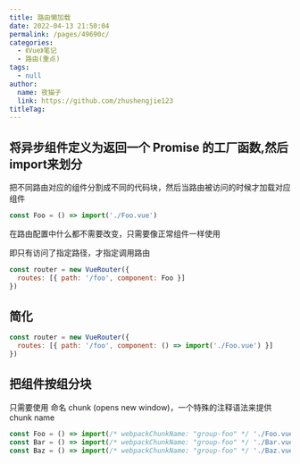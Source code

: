 ```yaml
---
title: 路由懒加载
date: 2022-04-13 21:50:04
permalink: /pages/49690c/
categories: 
  - 《Vue》笔记
  - 路由(重点)
tags: 
  - null
author: 
  name: 夜猫子
  link: https://github.com/zhushengjie123
titleTag: 
---
```

## 将异步组件定义为返回一个 Promise 的工厂函数,然后import来划分

把不同路由对应的组件分割成不同的代码块，然后当路由被访问的时候才加载对应组件

```js
const Foo = () => import('./Foo.vue')
```

在路由配置中什么都不需要改变，只需要像正常组件一样使用

即只有访问了指定路径，才指定调用路由

```js
const router = new VueRouter({
  routes: [{ path: '/foo', component: Foo }]
})
```

## 简化

```js
const router = new VueRouter({
  routes: [{ path: '/foo', component: () => import('./Foo.vue') }]
})
```

## 把组件按组分块

只需要使用 命名 chunk (opens new window)，一个特殊的注释语法来提供 chunk name

```js
const Foo = () => import(/* webpackChunkName: "group-foo" */ './Foo.vue')
const Bar = () => import(/* webpackChunkName: "group-foo" */ './Bar.vue')
const Baz = () => import(/* webpackChunkName: "group-foo" */ './Baz.vue')
```